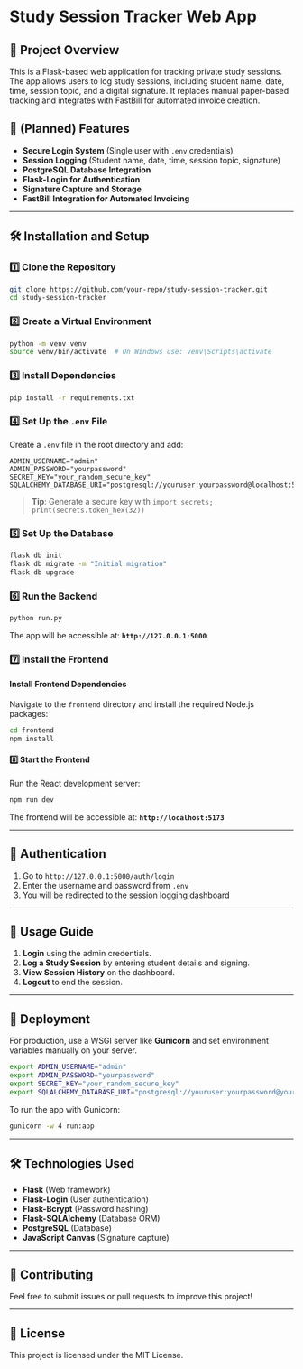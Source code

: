 # Study Session Tracker Web App

## 📌 Project Overview
This is a Flask-based web application for tracking private study sessions. The app allows users to log study sessions, including student name, date, time, session topic, and a digital signature. It replaces manual paper-based tracking and integrates with FastBill for automated invoice creation.

## 🚀 (Planned) Features
- **Secure Login System** (Single user with `.env` credentials)
- **Session Logging** (Student name, date, time, session topic, signature)
- **PostgreSQL Database Integration**
- **Flask-Login for Authentication**
- **Signature Capture and Storage**
- **FastBill Integration for Automated Invoicing**

---

## 🛠 Installation and Setup

### **1️⃣ Clone the Repository**
```bash
git clone https://github.com/your-repo/study-session-tracker.git
cd study-session-tracker
```

### **2️⃣ Create a Virtual Environment**
```bash
python -m venv venv
source venv/bin/activate  # On Windows use: venv\Scripts\activate
```

### **3️⃣ Install Dependencies**
```bash
pip install -r requirements.txt
```

### **4️⃣ Set Up the `.env` File**
Create a `.env` file in the root directory and add:
```
ADMIN_USERNAME="admin"
ADMIN_PASSWORD="yourpassword"
SECRET_KEY="your_random_secure_key"
SQLALCHEMY_DATABASE_URI="postgresql://youruser:yourpassword@localhost:5432/study_sessions"
```
> **Tip**: Generate a secure key with `import secrets; print(secrets.token_hex(32))`

### **5️⃣ Set Up the Database**
```bash
flask db init
flask db migrate -m "Initial migration"
flask db upgrade
```

### **6️⃣ Run the Backend**
```bash
python run.py
```
The app will be accessible at: **`http://127.0.0.1:5000`**

### **7️⃣ Install the Frontend**

#### **Install Frontend Dependencies**
Navigate to the `frontend` directory and install the required Node.js packages:
```bash
cd frontend
npm install
```

#### **8️⃣ Start the Frontend**
Run the React development server:
```bash
npm run dev
```
The frontend will be accessible at: **`http://localhost:5173`**

---

## 🔐 Authentication
1. Go to `http://127.0.0.1:5000/auth/login`
2. Enter the username and password from `.env`
3. You will be redirected to the session logging dashboard

---

## 📄 Usage Guide
1. **Login** using the admin credentials.
2. **Log a Study Session** by entering student details and signing.
3. **View Session History** on the dashboard.
4. **Logout** to end the session.

---

## 🚀 Deployment
For production, use a WSGI server like **Gunicorn** and set environment variables manually on your server.
```bash
export ADMIN_USERNAME="admin"
export ADMIN_PASSWORD="yourpassword"
export SECRET_KEY="your_random_secure_key"
export SQLALCHEMY_DATABASE_URI="postgresql://youruser:yourpassword@yourserver:5432/study_sessions"
```
To run the app with Gunicorn:
```bash
gunicorn -w 4 run:app
```

---

## 🛠 Technologies Used
- **Flask** (Web framework)
- **Flask-Login** (User authentication)
- **Flask-Bcrypt** (Password hashing)
- **Flask-SQLAlchemy** (Database ORM)
- **PostgreSQL** (Database)
- **JavaScript Canvas** (Signature capture)

---

## 🤝 Contributing
Feel free to submit issues or pull requests to improve this project!

---

## 📄 License
This project is licensed under the MIT License.

